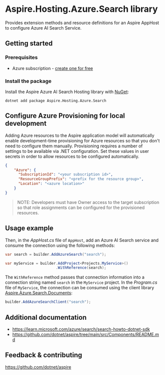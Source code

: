 # Aspire.Hosting.Azure.Search library

Provides extension methods and resource definitions for an Aspire AppHost to configure Azure AI Search Service.

## Getting started

### Prerequisites

- Azure subscription - [create one for free](https://azure.microsoft.com/free/)

### Install the package

Install the Aspire Azure AI Search Hosting library with [NuGet](https://www.nuget.org):

```dotnetcli
dotnet add package Aspire.Hosting.Azure.Search
```

## Configure Azure Provisioning for local development

Adding Azure resources to the Aspire application model will automatically enable development-time provisioning
for Azure resources so that you don't need to configure them manually. Provisioning requires a number of settings
to be available via .NET configuration. Set these values in user secrets in order to allow resources to be configured
automatically.

```json
{
    "Azure": {
      "SubscriptionId": "<your subscription id>",
      "ResourceGroupPrefix": "<prefix for the resource group>",
      "Location": "<azure location>"
    }
}
```

> NOTE: Developers must have Owner access to the target subscription so that role assignments
> can be configured for the provisioned resources.

## Usage example

Then, in the _AppHost.cs_ file of `AppHost`, add an Azure AI Search service and consume the connection using the following methods:

```csharp
var search = builder.AddAzureSearch("search");

var myService = builder.AddProject<Projects.MyService>()
                       .WithReference(search);
```

The `WithReference` method passes that connection information into a connection string named `search` in the `MyService` project. In the _Program.cs_ file of `MyService`, the connection can be consumed using the client library [Aspire.Azure.Search.Documents](https://www.nuget.org/packages/Aspire.Azure.Search.Documents):

```csharp
builder.AddAzureSearchClient("search");
```

## Additional documentation

* https://learn.microsoft.com/azure/search/search-howto-dotnet-sdk
* https://github.com/dotnet/aspire/tree/main/src/Components/README.md

## Feedback & contributing

https://github.com/dotnet/aspire
